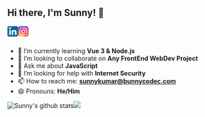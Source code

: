 ## Hi there, I'm Sunny! 👋

<a href="https://linkedin/in/bunnycodec">
  <img align="left" alt="Sunny Kumar | LinkedIn" width="24px" src="./assets/linkedin.png" />
</a>
<a href="https://instagram.com/bit_2_byte">
  <img align="left" alt="Sunny Kumar | Instagram" width="24px" src="./assets/instagram.png" />
</a>
<br />
<br />

<!-- [![Website](https://img.shields.io/website?label=Bunny_Codec&style=for-the-badge&url=https%3A%2F%2FBunnyCodec.com)](https://bunnycodec.com) -->

<!-- - 🔭 I’m currently working on **** -->

- 🌱  I’m currently learning **Vue 3 & Node.js**
- 👯  I’m looking to collaborate on **Any FrontEnd WebDev Project**
- 💬  Ask me about **JavaScript**
- 🤔  I’m looking for help with **Internet Security**
- 📫  How to reach me: **sunnykumar@bunnycodec.com**
- 😄  Pronouns: **He/Him**

<img width="54%" src="https://github-readme-stats.vercel.app/api?username=bunnycodec&show_icons=true&include_all_commits=true&theme=vue-dark&exclude_repo=CWC_2019,Green_Gas" alt="Sunny's github stats" /><img width="45.1%" src="https://github-readme-stats.vercel.app/api/top-langs/?username=bunnycodec&layout=compact&theme=dark&exclude_repo=Green_Gas,Simone_Game" />
